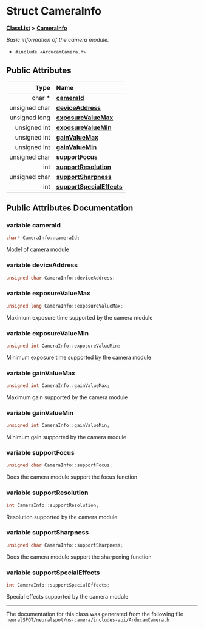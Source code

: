 

# Struct CameraInfo



[**ClassList**](annotated.md) **>** [**CameraInfo**](struct_camera_info.md)



_Basic information of the camera module._ 

* `#include <ArducamCamera.h>`





















## Public Attributes

| Type | Name |
| ---: | :--- |
|  char \* | [**cameraId**](#variable-cameraid)  <br> |
|  unsigned char | [**deviceAddress**](#variable-deviceaddress)  <br> |
|  unsigned long | [**exposureValueMax**](#variable-exposurevaluemax)  <br> |
|  unsigned int | [**exposureValueMin**](#variable-exposurevaluemin)  <br> |
|  unsigned int | [**gainValueMax**](#variable-gainvaluemax)  <br> |
|  unsigned int | [**gainValueMin**](#variable-gainvaluemin)  <br> |
|  unsigned char | [**supportFocus**](#variable-supportfocus)  <br> |
|  int | [**supportResolution**](#variable-supportresolution)  <br> |
|  unsigned char | [**supportSharpness**](#variable-supportsharpness)  <br> |
|  int | [**supportSpecialEffects**](#variable-supportspecialeffects)  <br> |












































## Public Attributes Documentation




### variable cameraId 


```C++
char* CameraInfo::cameraId;
```



Model of camera module 


        



### variable deviceAddress 

```C++
unsigned char CameraInfo::deviceAddress;
```






### variable exposureValueMax 


```C++
unsigned long CameraInfo::exposureValueMax;
```



Maximum exposure time supported by the camera module 


        



### variable exposureValueMin 


```C++
unsigned int CameraInfo::exposureValueMin;
```



Minimum exposure time supported by the camera module 


        



### variable gainValueMax 


```C++
unsigned int CameraInfo::gainValueMax;
```



Maximum gain supported by the camera module 


        



### variable gainValueMin 


```C++
unsigned int CameraInfo::gainValueMin;
```



Minimum gain supported by the camera module 


        



### variable supportFocus 


```C++
unsigned char CameraInfo::supportFocus;
```



Does the camera module support the focus function 


        



### variable supportResolution 


```C++
int CameraInfo::supportResolution;
```



Resolution supported by the camera module 


        



### variable supportSharpness 


```C++
unsigned char CameraInfo::supportSharpness;
```



Does the camera module support the sharpening function 


        



### variable supportSpecialEffects 


```C++
int CameraInfo::supportSpecialEffects;
```



Special effects supported by the camera module 


        

------------------------------
The documentation for this class was generated from the following file `neuralSPOT/neuralspot/ns-camera/includes-api/ArducamCamera.h`

